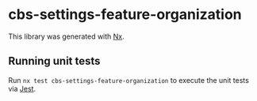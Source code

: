 # cbs-settings-feature-organization

This library was generated with [Nx](https://nx.dev).

## Running unit tests

Run `nx test cbs-settings-feature-organization` to execute the unit tests via [Jest](https://jestjs.io).
